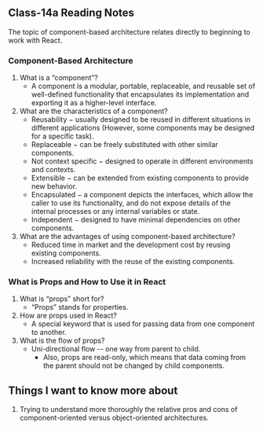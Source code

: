 ## Class-14a Reading Notes  
<p>The topic of component-based architecture relates directly to beginning to work with React.</p>

### Component-Based Architecture

1. What is a “component”?
    * A component is a modular, portable, replaceable, and reusable set of well-defined functionality that encapsulates its implementation and exporting it as a higher-level interface.
2. What are the characteristics of a component?
    * Reusability − usually designed to be reused in different situations in different applications (However, some components may be designed for a specific task).
    * Replaceable − can be freely substituted with other similar components.
    * Not context specific − designed to operate in different environments and contexts.
    * Extensible − can be extended from existing components to provide new behavior.
    * Encapsulated − a component depicts the interfaces, which allow the caller to use its functionality, and do not expose details of the internal processes or any internal variables or state.
    * Independent − designed to have minimal dependencies on other components.
3. What are the advantages of using component-based architecture?
    * Reduced time in market and the development cost by reusing existing components.
    * Increased reliability with the reuse of the existing components.

### What is Props and How to Use it in React

1. What is “props” short for?
    * “Props” stands for properties.
2. How are props used in React?
    * A special keyword that is used for passing data from one component to another.
3. What is the flow of props?
    * Uni-directional flow -- one way from parent to child.
        * Also, props are read-only, which means that data coming from the parent should not be changed by child components.


## Things I want to know more about

1. Trying to understand more thoroughly the relative pros and cons of component-oriented versus object-oriented architectures.